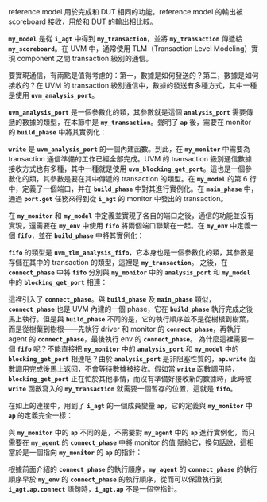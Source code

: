 reference model 用於完成和 DUT 相同的功能。reference model 的輸出被 scoreboard 接收，用於和 DUT 的輸出相比較。

**`my_model`** 是從 **`i_agt`** 中得到 **`my_transaction`**，並將 **`my_transaction`** 傳遞給 **`my_scoreboard`**。在 UVM 中，通常使用 TLM（Transaction Level Modeling）實現 component 之間 transaction 級別的通信。

要實現通信，有兩點是值得考慮的：第一，數據是如何發送的？第二，數據是如何接收的？在 UVM 的 transaction 級別通信中，數據的發送有多種方式，其中一種是使用 **`uvm_analysis_port`**。

**`uvm_analysis_port`** 是一個參數化的類，其參數就是這個 **`analysis_port`** 需要傳遞的數據的類型，在本節中是 **`my_transaction`**。聲明了 **`ap`** 後，需要在 monitor 的 **`build_phase`** 中將其實例化：

**`write`** 是 **`uvm_analysis_port`** 的一個內建函數。到此，在 **`my_monitor`** 中需要為 transaction 通信準備的工作已經全部完成。UVM 的 transaction 級別通信數據接收方式也有多種，其中一種就是使用 **`uvm_blocking_get_port`**。這也是一個參數化的類，其參數是要在其中傳遞的 transaction 的類型。在 **`my_model`** 的第 6 行中，定義了一個端口，并在 **`build_phase`** 中對其進行實例化。在 **`main_phase`** 中，通過 **`port.get`** 任務來得到從 **`i_agt`** 的 monitor 中發出的 transaction。

在 **`my_monitor`** 和 **`my_model`** 中定義並實現了各自的端口之後，通信的功能並沒有實現，還需要在 **`my_env`** 中使用 **`fifo`** 將兩個端口聯繫在一起。在 **`my_env`** 中定義一個 **`fifo`**，並在 **`build_phase`** 中將其實例化：

**`fifo`** 的類型是 **`uvm_tlm_analysis_fifo`**，它本身也是一個參數化的類，其參數是存儲在其中的 transaction 的類型，這裡是 **`my_transaction`**。
之後，在 **`connect_phase`** 中將 **`fifo`** 分別與 **`my_monitor`** 中的 **`analysis_port`** 和 **`my_model`** 中的 **`blocking_get_port`** 相連：

這裡引入了 **`connect_phase`**。與 **`build_phase`** 及 **`main_phase`** 類似，**`connect_phase`** 也是 UVM 內建的一個 phase，它在 **`build_phase`** 執行完成之後馬上執行。但是與 **`build_phase`** 不同的是，它的執行順序並不是從樹根到樹葉，而是從樹葉到樹根——先執行 driver 和 monitor 的 **`connect_phase`**，再執行 agent 的 **`connect_phase`**，最後執行 env 的 **`connect_phase`**。
為什麼這裡需要一個 **`fifo`** 呢？不能直接把 **`my_monitor`** 中的 **`analysis_port`** 和 **`my_model`** 中的 **`blocking_get_port`** 相連吧？由於 **`analysis_port`** 是非阻塞性質的，**`ap.write`** 函數調用完成後馬上返回，不會等待數據被接收。假如當 **`write`** 函數調用時，**`blocking_get_port`** 正在忙於其他事情，而沒有準備好接收新的數據時，此時被 **`write`** 函數寫入的 **`my_transaction`** 就需要一個暫存的位置，這就是 **`fifo`**。

在如上的連接中，用到了 **`i_agt`** 的一個成員變量 **`ap`**，它的定義與 **`my_monitor`** 中 **`ap`** 的定義完全一樣：

與 **`my_monitor`** 中的 **`ap`** 不同的是，不需要對 **`my_agent`** 中的 **`ap`** 進行實例化，而只需要在 **`my_agent`** 的 **`connect_phase`** 中將 monitor 的值
賦給它，換句話說，這相當於是一個指向 **`my_monitor`** 的 **`ap`** 的指針：

根據前面介紹的 **`connect_phase`** 的執行順序，**`my_agent`** 的 **`connect_phase`** 的執行順序早於 **`my_env`** 的 **`connect_phase`** 的執行順序，從而可以保證執行到 **`i_agt.ap.connect`** 語句時，**`i_agt.ap`** 不是一個空指針。
